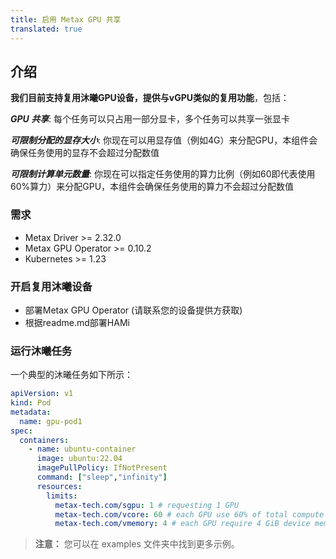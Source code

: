 ```yaml
---
title: 启用 Metax GPU 共享
translated: true
---
```


## 介绍

**我们目前支持复用沐曦GPU设备，提供与vGPU类似的复用功能**，包括：

***GPU 共享***: 每个任务可以只占用一部分显卡，多个任务可以共享一张显卡

***可限制分配的显存大小***: 你现在可以用显存值（例如4G）来分配GPU，本组件会确保任务使用的显存不会超过分配数值

***可限制计算单元数量***: 你现在可以指定任务使用的算力比例（例如60即代表使用60%算力）来分配GPU，本组件会确保任务使用的算力不会超过分配数值

### 需求

* Metax Driver >= 2.32.0
* Metax GPU Operator >= 0.10.2
* Kubernetes >= 1.23

### 开启复用沐曦设备

* 部署Metax GPU Operator (请联系您的设备提供方获取)
* 根据readme.md部署HAMi

### 运行沐曦任务

一个典型的沐曦任务如下所示：

```yaml
apiVersion: v1
kind: Pod
metadata:
  name: gpu-pod1
spec:
  containers:
    - name: ubuntu-container
      image: ubuntu:22.04 
      imagePullPolicy: IfNotPresent
      command: ["sleep","infinity"]
      resources:
        limits:
          metax-tech.com/sgpu: 1 # requesting 1 GPU 
          metax-tech.com/vcore: 60 # each GPU use 60% of total compute cores
          metax-tech.com/vmemory: 4 # each GPU require 4 GiB device memory
```

> **注意：** 您可以在 examples 文件夹中找到更多示例。
